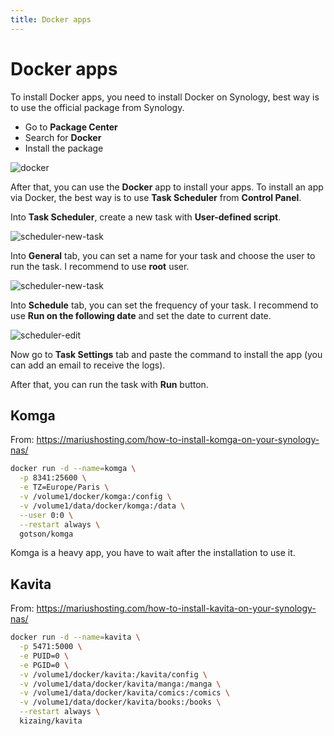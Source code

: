 ```yaml
---
title: Docker apps
---
```


# Docker apps

To install Docker apps, you need to install Docker on Synology, best way is to use the official package from Synology.

- Go to **Package Center**
- Search for **Docker**
- Install the package

![docker](/docs/synology/docker.png)

After that, you can use the **Docker** app to install your apps. To install an app via Docker, the best way is to use **Task Scheduler** from **Control Panel**.

Into **Task Scheduler**, create a new task with **User-defined script**.

![scheduler-new-task](/docs/synology/scheduler-new-task.png)

Into **General** tab, you can set a name for your task and choose the user to run the task. I recommend to use **root** user.

![scheduler-new-task](/docs/synology/scheduler-general.png)

Into **Schedule** tab, you can set the frequency of your task. I recommend to use **Run on the following date** and set the date to current date.

![scheduler-edit](/docs/synology/scheduler-edit.png)

Now go to **Task Settings** tab and paste the command to install the app (you can add an email to receive the logs).

After that, you can run the task with **Run** button.

## Komga

From: <https://mariushosting.com/how-to-install-komga-on-your-synology-nas/>

```sh
docker run -d --name=komga \
  -p 8341:25600 \
  -e TZ=Europe/Paris \
  -v /volume1/docker/komga:/config \
  -v /volume1/data/docker/komga:/data \
  --user 0:0 \
  --restart always \
  gotson/komga
```

Komga is a heavy app, you have to wait after the installation to use it.

## Kavita

From: <https://mariushosting.com/how-to-install-kavita-on-your-synology-nas/>

```sh
docker run -d --name=kavita \
  -p 5471:5000 \
  -e PUID=0 \
  -e PGID=0 \
  -v /volume1/docker/kavita:/kavita/config \
  -v /volume1/data/docker/kavita/manga:/manga \
  -v /volume1/data/docker/kavita/comics:/comics \
  -v /volume1/data/docker/kavita/books:/books \
  --restart always \
  kizaing/kavita
```
